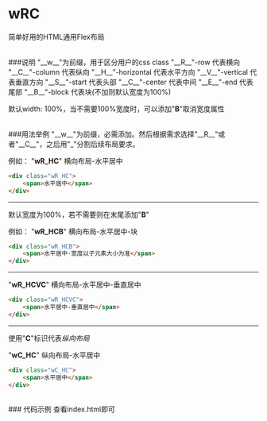 # wRC
简单好用的HTML通用Flex布局

<br>
###说明
"__w__"为前缀，用于区分用户的css class
"__R__"-row 代表横向
"__C__"-column 代表纵向
"__H__"-horizontal 代表水平方向
"__V__"-vertical 代表垂直方向
"__S__"-start 代表头部
"__C__"-center 代表中间
"__E__"-end 代表尾部
"__B__"-block 代表块(不加则默认宽度为100%)

默认width: 100%，当不需要100%宽度时，可以添加"__B__"取消宽度属性

<br>
###用法举例
"__w__"为前缀，必需添加。然后根据需求选择"__R__"或者"__C__"，之后用"_"分割后续布局要求。

例如：
"__wR_HC__" 横向布局-水平居中

```html
<div class="wR_HC">
    <span>水平居中</span>
</div>
```
---

默认宽度为100%，若不需要则在末尾添加"__B__"

例如：
"__wR_HCB__" 横向布局-水平居中-块
```html
<div class="wR_HCB">
    <span>水平居中-宽度以子元素大小为准</span>
</div>
```
---

"__wR_HCVC__" 横向布局-水平居中-垂直居中
```html
<div class="wR_HCVC">
    <span>水平居中-垂直居中</span>
</div>
```

---

使用"__C__"标识代表*纵向布局*

"__wC_HC__" 纵向布局-水平居中
```html
<div class="wC_HC">
    <span>水平居中</span>
</div>
```

<br>
### 代码示例
查看index.html即可

